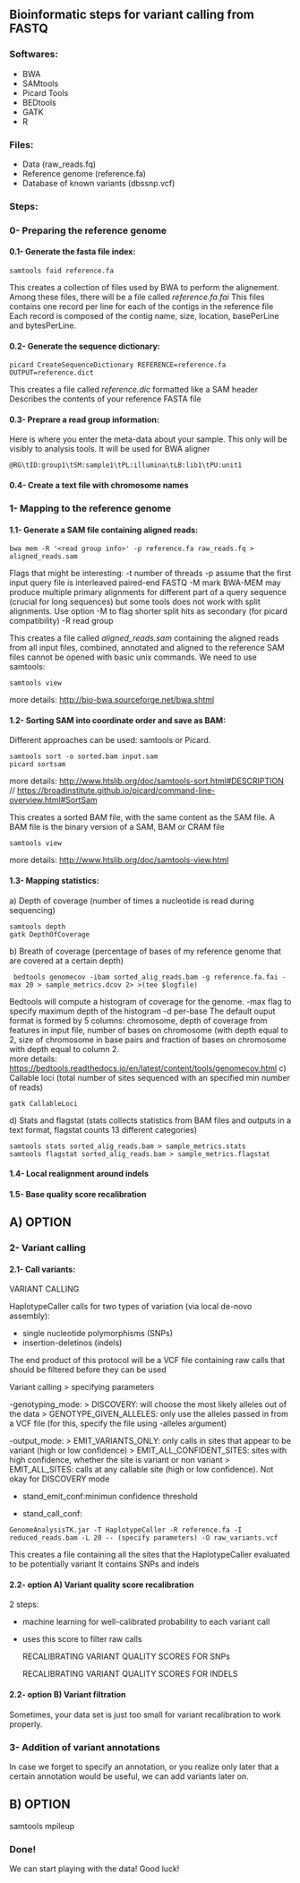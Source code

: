 ## Bioinformatic steps for variant calling from FASTQ

### Softwares: 
- BWA
- SAMtools
- Picard Tools
- BEDtools 
- GATK
- R

### Files:
- Data (raw_reads.fq)
- Reference genome (reference.fa)
- Database of known variants (dbssnp.vcf)

### Steps:

### 0- Preparing the reference genome
  #### 0.1- Generate the fasta file index: 
  ```
  samtools faid reference.fa
  ```
  This creates a collection of files used by BWA to perform the alignement. Among these files, there will be a file called  *reference.fa.fai* 
  This files contains one record per line for each of the contigs in the reference file
  Each record is composed of the contig name,  size, location, basePerLine and bytesPerLine. 

  #### 0.2- Generate the sequence dictionary: 
  ```
  picard CreateSequenceDictionary REFERENCE=reference.fa OUTPUT=reference.dict
  ```
  This creates a file called *reference.dic* formatted like a SAM header
  Describes the contents of your reference FASTA file

  #### 0.3- Preprare a read group information: 
  Here is where you enter the meta-data about your sample. This only will be visibly to analysis tools. 
  It will be used for BWA aligner
  ```
  @RG\tID:group1\tSM:sample1\tPL:illumina\tLB:lib1\tPU:unit1
  ```

  #### 0.4- Create a text file with chromosome names 



### 1- Mapping to the reference genome
  #### 1.1- Generate a SAM file containing aligned reads:
  ```
  bwa mem -R '<read group info>' -p reference.fa raw_reads.fq > aligned_reads.sam
  ```
  Flags that might be interesting: 
  -t number of threads 
  -p assume that the first input query file is interleaved paired-end FASTQ
  -M mark BWA-MEM may produce multiple primary alignments for different part of a query sequence (crucial for long sequences)
  but some tools does not work with split alignments. Use option -M to flag shorter split hits as secondary (for picard compatibility)
  -R read group 

  This creates a file called *aligned_reads.sam* containing the aligned reads from all input files, combined, annotated and aligned to   the reference
  SAM files cannot be opened with basic unix commands. We need to use samtools:
  ```
  samtools view 
  ```
  more details: http://bio-bwa.sourceforge.net/bwa.shtml

  #### 1.2- Sorting SAM into coordinate order and save as BAM:
  Different approaches can be used: samtools or Picard. 
  ```
  samtools sort -o sorted.bam input.sam
  picard sortsam 
  ```
  more details: http://www.htslib.org/doc/samtools-sort.html#DESCRIPTION //
  https://broadinstitute.github.io/picard/command-line-overview.html#SortSam

  This creates a sorted BAM file, with the same content as the SAM file. A BAM file is the binary version of a SAM, BAM or CRAM file
  ```
  samtools view 
  ```  

  more details: http://www.htslib.org/doc/samtools-view.html


  #### 1.3- Mapping statistics: 
   a) Depth of coverage (number of times a nucleotide is read during sequencing)
   ```
   samtools depth
   gatk DepthOfCoverage
   ```   
   
   b) Breath of coverage (percentage of bases of my reference genome that are covered at a certain depth)
   ```
    bedtools genomecov -ibam sorted_alig_reads.bam -g reference.fa.fai -max 20 > sample_metrics.dcov 2> >(tee $logfile)
   ```
   Bedtools will compute a histogram of coverage for the genome. 
   -max flag to specify maximum depth of the histogram
   -d per-base
   The default ouput format is formed by 5 columns: chromosome, depth of coverage from features in input file, number of bases on chromosome (with depth equal to 2, size of chromosome in base pairs and fraction of bases on chromosome with depth equal to column 2.   
   more details: https://bedtools.readthedocs.io/en/latest/content/tools/genomecov.html
   c) Callable loci (total number of sites sequenced with an specified min number of reads)
   ```
   gatk CallableLoci
   ```
   d) Stats and flagstat (stats collects statistics from BAM files and outputs in a text format,
    flagstat counts 13 different  categories)
  ```
  samtools stats sorted_alig_reads.bam > sample_metrics.stats
  samtools flagstat sorted_alig_reads.bam > sample_metrics.flagstat
  ```

  #### 1.4- Local realignment around indels
 
  #### 1.5- Base quality score recalibration
 
 
## A) OPTION 
 
### 2- Variant calling
  #### 2.1- Call variants: 

VARIANT CALLING

HaplotypeCaller calls for two types of variation (via local de-novo assembly): 
- single nucleotide polymorphisms (SNPs)
- insertion-deletinos (indels)

The end product of this protocol will be a VCF file containing raw calls that should be filtered before they can be used

Variant calling > specifying parameters

-genotyping_mode:
	> DISCOVERY: will choose the most likely alleles out of the data
	> GENOTYPE_GIVEN_ALLELES: only use the alleles passed in from a VCF file 
		(for this, specify the file using -alleles argument)

-output_mode:
	> EMIT_VARIANTS_ONLY: only calls in sites that appear to be variant (high or low confidence)
	> EMIT_ALL_CONFIDENT_SITES: sites with high confidence, whether the site is variant or non variant
	> EMIT_ALL_SITES: calls at any callable site (high or low confidence). Not okay for DISCOVERY mode
	
- stand_emit_conf:minimun confidence threshold 

-  stand_call_conf:
 ```
GenomeAnalysisTK.jar -T HaplotypeCaller -R reference.fa -I reduced_reads.bam -L 20 -- (specify parameters) -O raw_variants.vcf
 ```
This creates a file containing all the sites that the HaplotypeCaller evaluated to be potentially variant
It contains SNPs and indels


#### 2.2- option A) Variant quality score recalibration

2 steps:
- machine learning for well-calibrated probability to each variant call
- uses this score to filter raw calls

	RECALIBRATING VARIANT QUALITY SCORES FOR SNPs
	
	RECALIBRATING VARIANT QUALITY SCORES FOR INDELS



 #### 2.2- option B) Variant filtration 
Sometimes, your data set is just too small for variant recalibration to work properly. 


  ### 3- Addition of variant annotations 
  In case we forget to specify an annotation, or you realize only later that a certain annotation would be useful, we can add variants later on. 


## B) OPTION
samtools mpileup

 ### Done! 
We can start playing with the data! 
Good luck!






